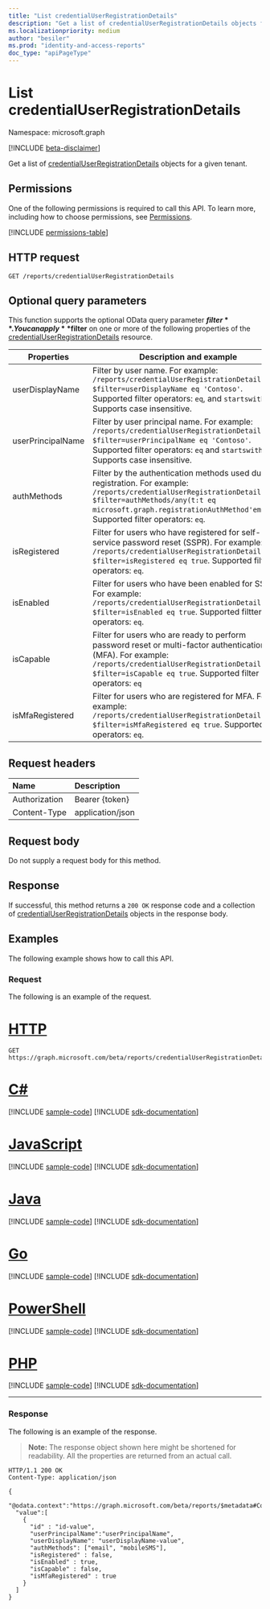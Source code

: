 ```yaml
---
title: "List credentialUserRegistrationDetails"
description: "Get a list of credentialUserRegistrationDetails objects for a given tenant."
ms.localizationpriority: medium
author: "besiler"
ms.prod: "identity-and-access-reports"
doc_type: "apiPageType"
---
```


# List credentialUserRegistrationDetails

Namespace: microsoft.graph

[!INCLUDE [beta-disclaimer](../../includes/beta-disclaimer.md)]

Get a list of [credentialUserRegistrationDetails](../resources/credentialuserregistrationdetails.md) objects for a given tenant.

## Permissions

One of the following permissions is required to call this API. To learn more, including how to choose permissions, see [Permissions](/graph/permissions-reference).

<!-- { "blockType": "permissions", "name": "reportroot_list_credentialuserregistrationdetails" } -->
[!INCLUDE [permissions-table](../includes/permissions/reportroot-list-credentialuserregistrationdetails-permissions.md)]

## HTTP request

<!-- { "blockType": "ignored" } -->

```http
GET /reports/credentialUserRegistrationDetails
```

## Optional query parameters

This function supports the optional OData query parameter **$filter**. You can apply **$filter** on one or more of the following properties of the [credentialUserRegistrationDetails](../resources/credentialuserregistrationdetails.md) resource.

| Properties | Description and example |
| --------- | ----------------------- |
| userDisplayName | Filter by user name. For example: `/reports/credentialUserRegistrationDetails?$filter=userDisplayName eq 'Contoso'`. Supported filter operators: `eq`, and `startswith()`. Supports case insensitive. |
| userPrincipalName | Filter by user principal name. For example: `/reports/credentialUserRegistrationDetails?$filter=userPrincipalName eq 'Contoso'`. Supported filter operators: `eq` and `startswith()`. Supports case insensitive. |
| authMethods | Filter by the authentication methods used during registration. For example: `/reports/credentialUserRegistrationDetails?$filter=authMethods/any(t:t eq microsoft.graph.registrationAuthMethod'email')`. Supported filter operators: `eq`. |
| isRegistered | Filter for users who have registered for self-service password reset (SSPR). For example: `/reports/credentialUserRegistrationDetails?$filter=isRegistered eq true`. Supported filter operators: `eq`. |
| isEnabled | Filter for users who have been enabled for SSPR. For example: `/reports/credentialUserRegistrationDetails?$filter=isEnabled eq true`. Supported filtter operators: `eq`. |
| isCapable | Filter for users who are ready to perform password reset or multi-factor authentication (MFA). For example: `/reports/credentialUserRegistrationDetails?$filter=isCapable eq true`. Supported filter operators: `eq` |
| isMfaRegistered | Filter for users who are registered for MFA. For example: `/reports/credentialUserRegistrationDetails?$filter=isMfaRegistered eq true`. Supported filter operators: `eq`. |

## Request headers

| Name      |Description|
|:----------|:----------|
| Authorization | Bearer {token} |
| Content-Type | application/json |

## Request body

Do not supply a request body for this method.

## Response

If successful, this method returns a `200 OK` response code and a collection of [credentialUserRegistrationDetails](../resources/credentialuserregistrationdetails.md) objects in the response body.

## Examples

The following example shows how to call this API.

### Request

The following is an example of the request.

# [HTTP](#tab/http)
<!-- {
  "blockType": "request",
  "name": "get_credentialuserregistrationdetails"
}-->

```msgraph-interactive
GET https://graph.microsoft.com/beta/reports/credentialUserRegistrationDetails
```

# [C#](#tab/csharp)
[!INCLUDE [sample-code](../includes/snippets/csharp/get-credentialuserregistrationdetails-csharp-snippets.md)]
[!INCLUDE [sdk-documentation](../includes/snippets/snippets-sdk-documentation-link.md)]

# [JavaScript](#tab/javascript)
[!INCLUDE [sample-code](../includes/snippets/javascript/get-credentialuserregistrationdetails-javascript-snippets.md)]
[!INCLUDE [sdk-documentation](../includes/snippets/snippets-sdk-documentation-link.md)]

# [Java](#tab/java)
[!INCLUDE [sample-code](../includes/snippets/java/get-credentialuserregistrationdetails-java-snippets.md)]
[!INCLUDE [sdk-documentation](../includes/snippets/snippets-sdk-documentation-link.md)]

# [Go](#tab/go)
[!INCLUDE [sample-code](../includes/snippets/go/get-credentialuserregistrationdetails-go-snippets.md)]
[!INCLUDE [sdk-documentation](../includes/snippets/snippets-sdk-documentation-link.md)]

# [PowerShell](#tab/powershell)
[!INCLUDE [sample-code](../includes/snippets/powershell/get-credentialuserregistrationdetails-powershell-snippets.md)]
[!INCLUDE [sdk-documentation](../includes/snippets/snippets-sdk-documentation-link.md)]

# [PHP](#tab/php)
[!INCLUDE [sample-code](../includes/snippets/php/get-credentialuserregistrationdetails-php-snippets.md)]
[!INCLUDE [sdk-documentation](../includes/snippets/snippets-sdk-documentation-link.md)]

---

### Response

The following is an example of the response.

> **Note:** The response object shown here might be shortened for readability. All the properties are returned from an actual call.

<!-- {
  "blockType": "response",
  "truncated": true,
  "@odata.type": "microsoft.graph.credentialUserRegistrationDetails",
  "isCollection": true
} -->

```http
HTTP/1.1 200 OK
Content-Type: application/json

{
  "@odata.context":"https://graph.microsoft.com/beta/reports/$metadata#Collection(microsoft.graph.credentialUserRegistrationDetails)",
  "value":[
    {
      "id" : "id-value",
      "userPrincipalName":"userPrincipalName",
      "userDisplayName": "userDisplayName-value",
      "authMethods": ["email", "mobileSMS"],
      "isRegistered" : false,
      "isEnabled" : true,
      "isCapable" : false,
      "isMfaRegistered" : true
    }
  ]
}
```

<!-- uuid: 16cd6b66-4b1a-43a1-adaf-3a886856ed98
2019-02-04 14:57:30 UTC -->
<!-- {
  "type": "#page.annotation",
  "description": "List credentialUserRegistrationDetails",
  "keywords": "",
  "section": "documentation",
  "tocPath": ""
}-->


